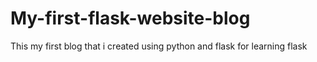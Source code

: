 # My-first-flask-website-blog
This my first blog that i created using python and flask for learning flask
